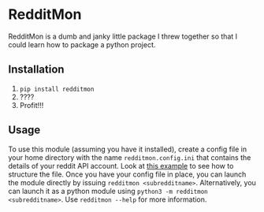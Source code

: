 # RedditMon

RedditMon is a dumb and janky little package I threw together so that I could learn how to package a python project.

## Installation

1. `pip install redditmon`
1. ????
1. Profit!!!

## Usage

To use this module (assuming you have it installed), create a config file in your home directory with the name `redditmon.config.ini` that contains the details of your reddit API account. Look at [this example](https://github.com/cummings-chris/redditmon/blob/main/example_redditmon.config.ini) to see how to structure the file. Once you have your config file in place, you can launch the module directly by issuing `redditmon <subredditname>`. Alternatively, you can launch it as a python module using `python3 -m redditmon <subredditname>`. Use `redditmon --help` for more information.
